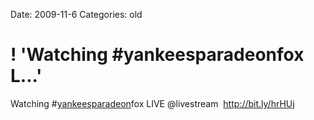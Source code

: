 Date: 2009-11-6
Categories: old

# ! 'Watching #yankeesparadeonfox L...'

Watching #<a href="http://search.twitter.com/search?q=%23yankeesparadeon" class="aktt_hashtag">yankeesparadeon</a>fox LIVE @livestream  <a href="http://bit.ly/hrHUj" rel="nofollow">http://bit.ly/hrHUj</a>
